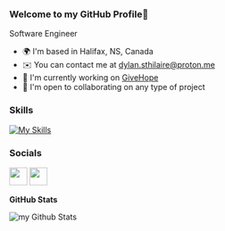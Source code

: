 ### Welcome to my GitHub Profile👋

Software Engineer

* 🌍  I'm based in Halifax, NS, Canada
* ✉️  You can contact me at [dylan.sthilaire@proton.me](mailto:dylan.sthilaire@proton.me)
* 🚀  I'm currently working on [GiveHope](https://github.com/dylansth/give-hope)
* 🤝  I'm open to collaborating on any type of project

### Skills

[![My Skills](https://skillicons.dev/icons?i=js,html,css,bash,react,redux,tailwind,bootstrap,materialui,nodejs,express,mongodb,graphql,jest,apollo,angular,sequelize,vscode,heroku,github)](https://skillicons.dev)

### Socials

<p align="left"> <a href="https://github.com/dylansth" target="_blank" rel="noreferrer"><img src="https://raw.githubusercontent.com/danielcranney/readme-generator/main/public/icons/socials/github-dark.svg" width="32" height="32" /></a> <a href="https://www.linkedin.com/in/dylansthilaire" target="_blank" rel="noreferrer"><img src="https://raw.githubusercontent.com/danielcranney/readme-generator/main/public/icons/socials/linkedin.svg" width="32" height="32" /></a></p>

<b>GitHub Stats</b>

<img align="center" src="https://github-readme-stats.vercel.app/api?username=dylansth&include_all_commits=true&count_private=true&show_icons=true&line_height=20&title_color=2B5BBD&icon_color=1124BB&text_color=A1A1A1&bg_color=0,000000,130F40" alt="my Github Stats"/>

